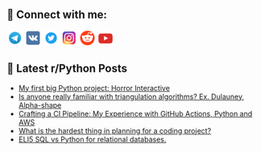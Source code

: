 ## 🔎 Connect with me:
[<img src="https://github.com/bullbesh/bullbesh/blob/main/images/Telegram.png" width="32" height="32" />](https://t.me/bullbesh)
[<img src="https://github.com/bullbesh/bullbesh/blob/main/images/VK.png" width="32" height="32" />](https://vk.com/bullbesh)
[<img src="https://github.com/bullbesh/bullbesh/blob/main/images/Twitter.png" width="32" height="32" />](https://twitter.com/bullbesh1)
[<img src="https://github.com/bullbesh/bullbesh/blob/main/images/Instagram.png" width="32" height="32" />](https://www.instagram.com/bullbesh)
[<img src="https://github.com/bullbesh/bullbesh/blob/main/images/Reddit.png" width="32" height="32" />](https://www.reddit.com/user/bullbesh)
[<img src="https://github.com/bullbesh/bullbesh/blob/main/images/YouTube.png" width="32" height="32" />](https://www.youtube.com/channel/UCtfjRs6uzgq5mfm8S06WTcg)

## 📕 Latest r/Python Posts
<!-- BLOG-POST-LIST:START -->
- [My first big Python project: Horror Interactive](https://www.reddit.com/r/Python/comments/169lfnx/my_first_big_python_project_horror_interactive/)
- [Is anyone really familiar with triangulation algorithms? Ex. Dulauney, Alpha-shape](https://www.reddit.com/r/Python/comments/169kq96/is_anyone_really_familiar_with_triangulation/)
- [Crafting a CI Pipeline: My Experience with GitHub Actions, Python and AWS](https://www.reddit.com/r/Python/comments/169j2e9/crafting_a_ci_pipeline_my_experience_with_github/)
- [What is the hardest thing in planning for a coding project?](https://www.reddit.com/r/Python/comments/169eyn5/what_is_the_hardest_thing_in_planning_for_a/)
- [ELI5 SQL vs Python for relational databases.](https://www.reddit.com/r/Python/comments/169dfdl/eli5_sql_vs_python_for_relational_databases/)
<!-- BLOG-POST-LIST:END -->
